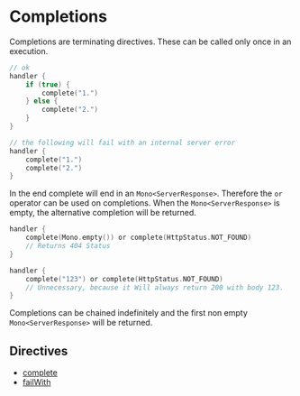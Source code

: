 # Completions

Completions are terminating directives. These can be called only once in an execution.

```kotlin
// ok
handler {
    if (true) {
        complete("1.")
    } else {
        complete("2.")
    }
}

// the following will fail with an internal server error
handler {
    complete("1.")
    complete("2.")
}
```

In the end complete will end in an `Mono<ServerResponse>`. Therefore the `or` operator can be used on completions.
When the `Mono<ServerResponse>` is empty, the alternative completion will be returned.

```kotlin
handler {
    complete(Mono.empty()) or complete(HttpStatus.NOT_FOUND) 
    // Returns 404 Status
}

handler {
    complete("123") or complete(HttpStatus.NOT_FOUND) 
    // Unnecessary, because it Will always return 200 with body 123.
}
```

Completions can be chained indefinitely and the first non empty `Mono<ServerResponse>` will be returned.

## Directives

* [complete](complete.md)
* [failWith](failwith.md)

